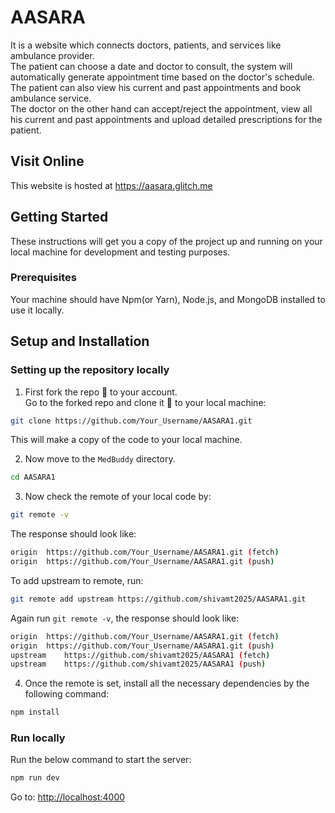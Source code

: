 # AASARA

It is a website which connects doctors, patients, and services like ambulance provider. <br/>
The patient can choose a date and doctor to consult, the system will automatically generate appointment time based on the doctor's schedule. The patient can also view his current and past appointments and book ambulance service. <br/>
The doctor on the other hand can accept/reject the appointment, view all his current and past appointments and upload detailed prescriptions for the patient.<br/>

## Visit Online

This website is hosted at [https://aasara.glitch.me ](https://aasara.glitch.me )

## Getting Started

These instructions will get you a copy of the project up and running on your local machine for development and testing purposes.

### Prerequisites

Your machine should have Npm(or Yarn), Node.js, and MongoDB installed to use it locally.

## Setup and Installation

### Setting up the repository locally

1. First fork the repo :fork_and_knife: to your account.  
   Go to the forked repo and clone it :busts_in_silhouette: to your local machine:

```sh
git clone https://github.com/Your_Username/AASARA1.git
```

This will make a copy of the code to your local machine.

2. Now move to the `MedBuddy` directory.

```sh
cd AASARA1
```

3. Now check the remote of your local code by:

```sh
git remote -v
```

The response should look like:

```sh
origin	https://github.com/Your_Username/AASARA1.git (fetch)
origin	https://github.com/Your_Username/AASARA1.git (push)
```

To add upstream to remote, run:

```sh
git remote add upstream https://github.com/shivamt2025/AASARA1.git
```

Again run `git remote -v`, the response should look like:

```sh
origin	https://github.com/Your_Username/AASARA1.git (fetch)
origin	https://github.com/Your_Username/AASARA1.git (push)
upstream	https://github.com/shivamt2025/AASARA1 (fetch)
upstream	https://github.com/shivamt2025/AASARA1 (push)
```

4. Once the remote is set, install all the necessary dependencies by the following command:

```sh
npm install
```
### Run locally

Run the below command to start the server:

```sh
npm run dev
```
Go to: [http://localhost:4000](http://localhost:4000)

